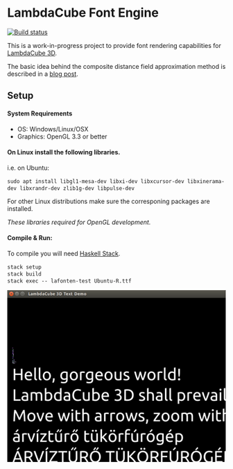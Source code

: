 # LambdaCube Font Engine

[![Build status](https://ci.appveyor.com/api/projects/status/y9s6bmkxk6ev8igv?svg=true)](https://ci.appveyor.com/project/csabahruska/lafonten-xk3qy)

This is a work-in-progress project to provide font rendering capabilities for [LambdaCube 3D](https://github.com/lambdacube3d/lambdacube-edsl).

The basic idea behind the composite distance field approximation method is described in a [blog post](http://lambdacube3d.wordpress.com/2014/11/12/playing-around-with-font-rendering/).

## Setup

#### System Requirements
- OS: Windows/Linux/OSX
- Graphics: OpenGL 3.3 or better

#### On **Linux** install the following libraries.
   i.e. on Ubuntu:
   ```
   sudo apt install libgl1-mesa-dev libxi-dev libxcursor-dev libxinerama-dev libxrandr-dev zlib1g-dev libpulse-dev
   ```
   For other Linux distributions make sure the corresponing packages are installed.

   *These libraries required for OpenGL development.*


#### Compile & Run:

To compile you will need [Haskell Stack](https://docs.haskellstack.org/en/stable/README/).

```
stack setup
stack build
stack exec -- lafonten-test Ubuntu-R.ttf
```

![Lafonten Demo](lafonten-demo.png)
